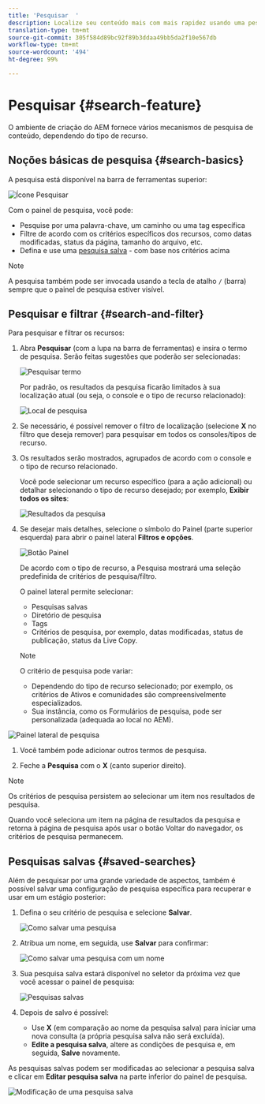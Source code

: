 ```yaml
---
title: 'Pesquisar  '
description: Localize seu conteúdo mais com mais rapidez usando uma pesquisa abrangente
translation-type: tm+mt
source-git-commit: 305f584d89bc92f89b3ddaa49bb5da2f10e567db
workflow-type: tm+mt
source-wordcount: '494'
ht-degree: 99%

---
```



# Pesquisar {#search-feature}

O ambiente de criação do AEM fornece vários mecanismos de pesquisa de conteúdo, dependendo do tipo de recurso.

## Noções básicas de pesquisa {#search-basics}

A pesquisa está disponível na barra de ferramentas superior:

![Ícone Pesquisar](/help/sites-cloud/authoring/assets/search-icon.png)

Com o painel de pesquisa, você pode:

* Pesquise por uma palavra-chave, um caminho ou uma tag específica
* Filtre de acordo com os critérios específicos dos recursos, como datas modificadas, status da página, tamanho do arquivo, etc.
* Defina e use uma [pesquisa salva](#saved-searches) - com base nos critérios acima

>[!NOTE]
>
>A pesquisa também pode ser invocada usando a tecla de atalho `/` (barra) sempre que o painel de pesquisa estiver visível.

## Pesquisar e filtrar {#search-and-filter}

Para pesquisar e filtrar os recursos:

1. Abra **Pesquisar** (com a lupa na barra de ferramentas) e insira o termo de pesquisa. Serão feitas sugestões que poderão ser selecionadas:

   ![Pesquisar termo](/help/sites-cloud/authoring/assets/search-term.png)

   Por padrão, os resultados da pesquisa ficarão limitados à sua localização atual (ou seja, o console e o tipo de recurso relacionado): 

   ![Local de pesquisa](/help/sites-cloud/authoring/assets/search-term-location.png)

1. Se necessário, é possível remover o filtro de localização (selecione **X** no filtro que deseja remover) para pesquisar em todos os consoles/tipos de recurso.
1. Os resultados serão mostrados, agrupados de acordo com o console e o tipo de recurso relacionado.

   Você pode selecionar um recurso específico (para a ação adicional) ou detalhar selecionando o tipo de recurso desejado; por exemplo, **Exibir todos os sites**: 

   ![Resultados da pesquisa](/help/sites-cloud/authoring/assets/search-results.png)

1. Se desejar mais detalhes, selecione o símbolo do Painel (parte superior esquerda) para abrir o painel lateral **Filtros e opções**.

   ![Botão Painel](/help/sites-cloud/authoring/assets/rail-button.png)

   De acordo com o tipo de recurso, a Pesquisa mostrará uma seleção predefinida de critérios de pesquisa/filtro.

   O painel lateral permite selecionar:

   * Pesquisas salvas
   * Diretório de pesquisa
   * Tags
   * Critérios de pesquisa, por exemplo, datas modificadas, status de publicação, status da Live Copy.

   >[!NOTE]
   >
   >O critério de pesquisa pode variar:
   >
   >* Dependendo do tipo de recurso selecionado; por exemplo, os critérios de Ativos e comunidades são compreensivelmente especializados.
   >* Sua instância, como os Formulários de pesquisa, pode ser personalizada (adequada ao local no AEM).


<!--
  >* Your instance as the [Search Forms](/help/sites-administering/search-forms.md) can be customized (appropriate to the location within AEM).
  -->

![Painel lateral de pesquisa](/help/sites-cloud/authoring/assets/search-side-panel.png)

1. Você também pode adicionar outros termos de pesquisa.

1. Feche a **Pesquisa** com o **X** (canto superior direito).

>[!NOTE]
>
>Os critérios de pesquisa persistem ao selecionar um item nos resultados de pesquisa.
>
>Quando você seleciona um item na página de resultados da pesquisa e retorna à página de pesquisa após usar o botão Voltar do navegador, os critérios de pesquisa permanecem.

## Pesquisas salvas {#saved-searches}

Além de pesquisar por uma grande variedade de aspectos, também é possível salvar uma configuração de pesquisa específica para recuperar e usar em um estágio posterior:

1. Defina o seu critério de pesquisa e selecione **Salvar**.

   ![Como salvar uma pesquisa](/help/sites-cloud/authoring/assets/search-side-panel.png)

1. Atribua um nome, em seguida, use **Salvar** para confirmar:

   ![Como salvar uma pesquisa com um nome](/help/sites-cloud/authoring/assets/search-save-name.png)

1. Sua pesquisa salva estará disponível no seletor da próxima vez que você acessar o painel de pesquisa:

   ![Pesquisas salvas](/help/sites-cloud/authoring/assets/saved-searches.png)

1. Depois de salvo é possível:

   * Use **X** (em comparação ao nome da pesquisa salva) para iniciar uma nova consulta (a própria pesquisa salva não será excluída).
   * **Edite a pesquisa salva**, altere as condições de pesquisa e, em seguida, **Salve** novamente.

As pesquisas salvas podem ser modificadas ao selecionar a pesquisa salva e clicar em **Editar pesquisa salva** na parte inferior do painel de pesquisa.

![Modificação de uma pesquisa salva](/help/sites-cloud/authoring/assets/saved-searches-modify.png)

